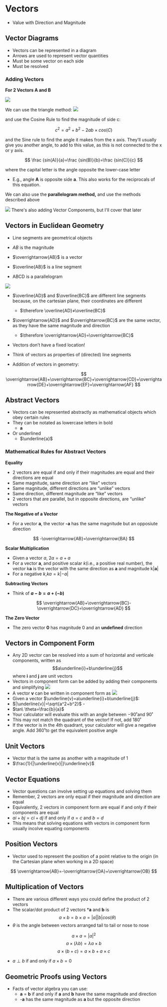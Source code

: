 # Vectors

-   Value with Direction and Magnitude

## Vector Diagrams

-   Vectors can be represented in a diagram
-   Arrows are used to represent vector quantities
-   Must be some vector on each side
-   Must be resolved

### Adding Vectors

**For 2 Vectors A and B**

![](Images/vec.png)

We can use the triangle method:
![](Images/tri.png)


and use the Cosine Rule to find the magnitude of side c:

$$ c^2=a^2+b^2-2ab\times cos(C) $$

and the Sine rule to find the angle it makes from the x axis. They’ll usually give you another angle, to add to this value, as this is not connected to the x or y axis.

$$ \frac {sin(A)}{a}=\frac {sin(B)}{b}=\frac {sin(C)}{c} $$

where the capital letter is the angle opposite the lower-case letter
- E.g., angle **A** is opposite side **a**. 
This also works for the reciprocals of this equation.


We can also use the ******parallelogram method,****** and use the methods described above

![](Images/para.png)
There's also adding Vector Components, but I'll cover that later

## Vectors in Euclidean Geometry

-   Line segments are geometrical objects
    
-   $AB$ is the magnitude
    
-   $\overrightarrow{AB}$ is a vector
    
-   $\overline{AB}$ is a line segment
    
-   ABCD is a parallelogram
    
 ![](Images/para%202.png)
    
-   $\overline{AD}$ and $\overline{BC}$ are different line segments because, on the cartesian plane, their coordinates are different
    
    -   $\therefore \overline{AD}≠\overline{BC}$
-   $\overrightarrow{AD}$ and $\overrightarrow{BC}$ are the same vector, as they have the same magnitude and direction
    
    -   $\therefore \overrightarrow{AD}=\overrightarrow{BC}$
-   Vectors don’t have a fixed location!
    
-   Think of vectors as properties of (directed) line segments
    
-   Addition of vectors in geometry:
    

$$ \overrightarrow{AB}+\overrightarrow{BC}+\overrightarrow{CD}+\overrightarrow{DE}+\overrightarrow{EF}=\overrightarrow{AF} $$

## Abstract Vectors

-   Vectors can be represented abstractly as mathematical objects which obey certain rules
-   They can be notated as lowercase letters in bold
    -   **a**
-   Or underlined
    -   $\underline{a}$

### Mathematical Rules for Abstract Vectors

****************Equality****************

-   2 vectors are equal if and only if their magnitudes are equal and their directions are equal
-   Same magnitude, same direction are “like” vectors
-   Same magnitude, different directions are “unlike” vectors
-   Same direction, different magnitude are “like” vectors
-   2 vectors that are parallel, but in opposite directions, are “unlike” vectors

******************The Negative of a Vector******************

-   For a vector **a**, the vector **-a** has the same magnitude but an opposiute direction

$$ -\overrightarrow{AB}=\overrightarrow{BA} $$

**Scalar Multiplication**

-   Given a vector $a$, $2a=a+a$
-   For a vector **a**, and positive scalar $k$(i.e., a positive real number), the vector k**a** is the vector with the same direction as **a** and magnitude k|**a**|
-   For a negative $k$,$ka=k|-a|$

**********Subtracting Vectors**********

-   Think of **$a-b=a+(-b)$**

$$ \overrightarrow{AB}+\overrightarrow{BC}-\overrightarrow{DC}=\overrightarrow{AD} $$

************The Zero Vector************

-   The zero vector **$0$** has magnitude 0 and an ******************undefined****************** direction

## Vectors in Component Form

-   Any 2D vector can be resolved into a sum of horizontal and verticale components, written as $$a\underline{i}+b\underline{j}$$ where **i** and **j** are unit vectors
-   Vectors in component form can be added by adding their components and simplifying
![](Images/vector%201.png)
-   A vector ****v**** can be written in component form as
![](Images/vector%202.png)
-   Given a vector $\underline{v}=a\underline{i}+b\underline{j}$:
- $|\underline{v}|=\sqrt{a^2+b^2}$ -
- $tan\ \theta=\frac{b}{a}$ 
- Your calculator will evaluate this with an angle between $-90˚$and $90˚$
-  This may not match the quadrant of the vector! If not, add $180˚$ 
-  If the vector is in the 4th quadrant, your calculator will give a negative angle. Add $360˚$to get the equivalent positive angle

## Unit Vectors
-   Vector that is the same as another with a magnitude of 1
-   $\frac{1}{|\underline{v}|}\underline{v}$

## Vector Equations
- Vector questions can involve setting up equations and solving them
- Remember, 2 vectors are only equal if their magnitude and direction are equal
- Equivalently, 2 vectors in component form are equal if and only if their components are equal
- $ai+bj=ci+dj$ if and only if $a=c$ and $b=d$
- This means that solving equations with vectors in component form usually incolve equating components

## Position Vectors
-   Vector used to represent the position of a point relative to the origin (in the Cartesian plane when working in a 2D space)

$$ \overrightarrow{AB}=-\overrightarrow{OA}+\overrightarrow{OB} $$

## Multiplication of Vectors

-   There are various different ways you could define the product of 2 vectors
-   The scalar/dot product of 2 vectors ***a** and **b** is
$$ a\times b=b\times a=|a||b| cos(\theta) $$
-   $\theta$ is the angle between vectors arranged tail to tail or nose to nose

$$ a \times a=|a|^2 $$
$$ a\times (\lambda b)=\lambda a \times b $$
$$ a \times (b+c)=a \times b+a\times c $$
-   $a \perp b$ if and only if $a \times b = 0$

## Geometric Proofs using Vectors
- Facts of vector algebra you can use:
	- **a** = **b** if and only if **a** and **b** have the same magnitude and direction
	- -**a** has the same magnitude as **a** but the opposite direction
